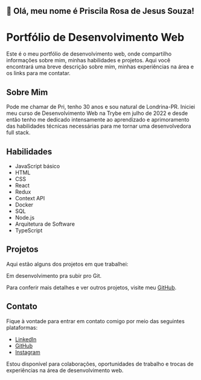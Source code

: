 ## 💜 Olá, meu nome é <strong>Priscila Rosa de Jesus Souza!</strong>

# Portfólio de Desenvolvimento Web

Este é o meu portfólio de desenvolvimento web, onde compartilho informações sobre mim, minhas habilidades e projetos. Aqui você encontrará uma breve descrição sobre mim, minhas experiências na área e os links para me contatar.

## Sobre Mim

Pode me chamar de Pri, tenho 30 anos e sou natural de Londrina-PR. Iniciei meu curso de Desenvolvimento Web na Trybe em julho de 2022 e desde então tenho me dedicado intensamente ao aprendizado e aprimoramento das habilidades técnicas necessárias para me tornar uma desenvolvedora full stack.

## Habilidades

- JavaScript básico
- HTML
- CSS
- React
- Redux
- Context API
- Docker
- SQL
- Node.js
- Arquitetura de Software
- TypeScript

## Projetos

Aqui estão alguns dos projetos em que trabalhei:

Em desenvolvimento pra subir pro Git.

Para conferir mais detalhes e ver outros projetos, visite meu [GitHub](https://github.com/priscilarjsouza).

## Contato

Fique à vontade para entrar em contato comigo por meio das seguintes plataformas:

- [LinkedIn](https://www.linkedin.com/in/priscila-r-j-souza/)
- [GitHub](https://github.com/priscilarjsouza)
- [Instagram](https://www.instagram.com/priscilarjsouza/)

Estou disponível para colaborações, oportunidades de trabalho e trocas de experiências na área de desenvolvimento web.
